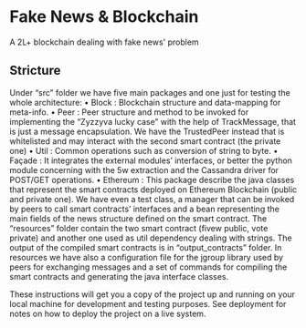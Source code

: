 # Fake News & Blockchain

A 2L+ blockchain dealing with fake news' problem

## Stricture

Under “src” folder we have five main packages and one just for testing the whole architecture:
•	Block : Blockchain structure and data-mapping for meta-info.
•	Peer : Peer structure and method to be invoked for implementing the “Zyzzyva lucky case” with the help of TrackMessage, that is just a message encapsulation. We have the TrustedPeer instead that is whitelisted and may interact with the second smart contract (the private one)
•	Util : Common operations such as conversion of string to byte.
•	Façade : It integrates the external modules’ interfaces, or better the python module concerning with the 5w extraction and the Cassandra driver for POST/GET operations.
•	Ethereum : This package describe the java classes that represent the smart contracts deployed on Ethereum Blockchain (public and private one). We have even a test class, a manager that can be invoked by peers to call smart contracts’ interfaces and a bean representing the main fields of the news structure defined on the smart contract.
The “resources” folder contain the two smart contract (fivew public, vote private) and another one used as util dependency dealing with strings. The output of the compiled smart contracts is in “output_contracts” folder. In resources we have also a configuration file for the jgroup library used by peers for exchanging messages and a set of commands for compiling the smart contracts and generating the java interface classes.

These instructions will get you a copy of the project up and running on your local machine for development and testing purposes. See deployment for notes on how to deploy the project on a live system.
